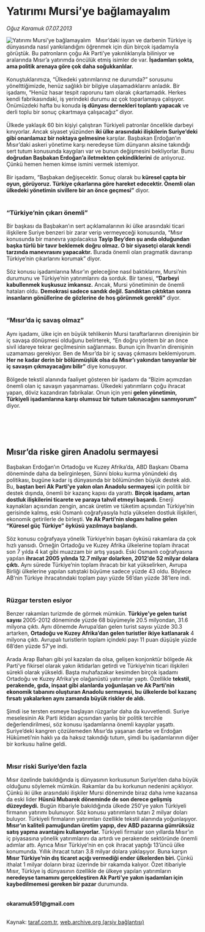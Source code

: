 # Yatırımı Mursi’ye bağlamayalım

*Oğuz Karamuk 07.07.2013*

<div class="yazi"><img align="left" alt="Yatırımı Mursi’ye bağlamayalım" border="0" src="http://www.taraf.com.tr/fotoraflar/makaleler/yatirimi-mursi-ye-baglamayalim_5528_orijinal.jpg" style="border-right-width:10px; border-color:#FFFFFF"/>Mısır’daki isyan ve darbenin Türkiye iş dünyasında nasıl yankılandığını öğrenmek 
için dün birçok işadamıyla görüştük. Bu patronların çoğu Ak Parti’ye 
yakınlıklarıyla biliniyor ve aralarında Mısır’a yatırımda öncülük etmiş isimler 
de var. <strong>İşadamları şokta, ama politik arenaya göre çok daha 
soğukkanlılar.<br/></strong><br/>Konuştuklarımıza, “Ülkedeki yatırımlarınız ne 
durumda?” sorusunu yönelttiğimizde, henüz sağlıklı bir bilgiye ulaşamadıklarını 
anladık. Bir işadamı, “Henüz hasar tespit raporunu tam olarak çıkartamadık. 
Herkes kendi fabrikasındaki, iş yerindeki durumu az çok toparlamaya çalışıyor. 
Önümüzdeki hafta bu konuda <strong>iş dünyası dernekleri toplantı 
yapacak</strong> ve derli toplu bir sonuç çıkartmaya çalışacağız” 
diyor.<br/><br/>Ülkede yaklaşık 60 bin kişiyi çalıştıran Türkiyeli patronlar 
öncelikle darbeyi kınıyorlar. Ancak siyaset yüzünden <strong>iki ülke arasındaki 
ilişkilerin Suriye’deki gibi onarılamaz bir noktaya gelmesine </strong>karşılar. 
Başbakan Erdoğan’ın Mısır’daki askeri yönetime karşı neredeyse tüm dünyanın 
aksine takındığı sert tutum konusunda kaygıları var ve bunun değişmesini 
bekliyorlar. Bunu <strong>doğrudan Başbakan Erdoğan’a iletmekten 
çekindiklerini</strong> de anlıyoruz. Çünkü hemen hemen kimse ismini vermek 
istemiyor.<br/><br/>Bir işadamı, “Başbakan değişecektir. Sonuç olarak bu 
<strong>küresel çapta bir oyun, görüyoruz. Türkiye çıkarlarına göre hareket 
edecektir. Önemli olan ülkedeki yönetimin sivillere bir an önce 
geçmesi”</strong> diyor.<br/><br/>
<h3>“Türkiye’nin çıkarı önemli”</h3>Bir başkası da Başbakan’ın sert 
açıklamalarının iki ülke arasındaki ticari ilişkilere Suriye benzeri bir zarar 
verip vermeyeceği konusunda, “Mısır konusunda bir manevra yapılacaksa 
<strong>Tayip Bey’den şu anda olduğundan başka türlü bir tavır beklemek doğru 
olmaz. O bir siyasetçi olarak kendi tarzında manevrasını yapacaktır.</strong> 
Burada önemli olan pragmatik davranıp Türkiye’nin çıkarlarını korumak” 
diyor.<br/><br/>Söz konusu işadamlarına Mısır’ın geleceğine nasıl baktıklarını, 
Mursi’nin durumunu ve Türkiye’nin yatırımlarını da sorduk. Bir tanesi, 
<strong>“Darbeyi kabullenmek kuşkusuz imkansız.</strong> Ancak, Mursi 
yönetiminin de önemli hataları oldu. <strong>Demokrasi sadece sandık değil. 
Sandıktan çıktıktan sonra insanların gönüllerine de gözlerine de hoş görünmek 
gerekli”</strong> diyor.<br/><br/>
<h3>“Mısır’da iç savaş olmaz”</h3>Aynı işadamı, ülke için en büyük tehlikenin 
Mursi taraftarlarının direnişinin bir iç savaşa dönüşmesi olduğunu belirterek, 
“En doğru yöntem bir an önce sivil idareye tekrar geçilmesinin sağlanması. Bunun 
için İhvan’ın direnişinin uzamaması gerekiyor. Ben de Mısır’da bir iç savaş 
çıkmasını beklemiyorum. <strong>Her ne kadar derin bir bölünmüşlük olsa da 
Mısır’ı yakından tanıyanlar bir iç savaşın çıkmayacağını bilir”</strong> diye 
konuşuyor.<br/><br/>Bölgede tekstil alanında faaliyet gösteren bir işadamı da 
“Bizim açımızdan önemli olan iç savaşın yaşanmaması. Ülkedeki yatırımların çoğu 
ihracat yapan, döviz kazandıran fabrikalar. Onun için yeni <strong>gelen 
yönetimin, Türkiyeli işadamlarına karşı olumsuz bir tutum takınacağını 
sanmıyorum”</strong> diyor.<br/><br/>
<h2><br/></h2>
<h2>Mısır’da riske giren Anadolu sermayesi</h2>Başbakan Erdoğan’ın Ortadoğu ve 
Kuzey Afrika’da, ABD Başkanı Obama döneminde daha da belirginleşen, Sünni bloku 
kurma yönündeki dış politikası, bugüne kadar iş dünyasında bir bölümünden büyük 
destek aldı. Bu, <strong>baştan beri Ak Parti’ye yakın olan Anadolu 
sermayesi</strong> için politik bir destek dışında, önemli bir kazanç kapısı da 
yarattı. <strong>Birçok işadamı, artan dostluk ilişkilerini ticarete ve paraya 
tahvil etmeyi başardı.</strong> Enerji kaynakları açısından zengin, ancak üretim 
ve tüketim açısından Türkiye’nin gerisinde kalmış, eski Osmanlı coğrafyasıyla 
hızla yükselen dostluk ilişkileri, ekonomik getirilerle de birleşti. <strong>Ve 
Ak Parti’nin sloganı haline gelen “Küresel güç Türkiye” öyküsü yazılmaya 
başlandı.<br/></strong><br/>Söz konusu coğrafyaya yönelik Türkiye’nin başarı 
öyküsü rakamlara da çok hızlı yansıdı. Örneğin Ortadoğu ve Kuzey Afrika 
ülkelerine toplam ihracat son 7 yılda 4 kat gibi muazzam bir artış yaşadı. Eski 
Osmanlı coğrafyasına yapılan <strong>ihracat 2005 yılında 12.7 milyar dolarken, 
2012’de 52 milyar dolara çıktı.</strong> Aynı sürede Türkiye’nin toplam ihracatı 
bir kat yükselirken, Avrupa Birliği ülkelerine yapılan satıştaki büyüme sadece 
yüzde 43 oldu. Böylece AB’nin Türkiye ihracatındaki toplam payı yüzde 56’dan 
yüzde 38’lere indi.<br/><br/>
<h3>Rüzgar tersten esiyor</h3>Benzer rakamları turizmde de görmek mümkün. 
<strong>Türkiye’ye gelen turist sayısı </strong>2005-2012 döneminde yüzde 68 
büyümeyle 20.5 milyondan, 31.6 milyona çıktı. Aynı dönemde Avrupa’dan gelen 
turist sayısı yüzde 30.3 artarken, <strong>Ortadoğu ve Kuzey Afrika’dan gelen 
turistler ikiye katlanarak</strong> 4 milyona çıktı. Avrupalı turistlerin toplam 
içindeki payı 11 puan düşüşle yüzde 68’den yüzde 57’ye indi.<br/><br/>Arada Arap 
Baharı gibi yol kazaları da olsa, gelişen konjonktür bölgede Ak Parti’ye 
fikirsel olarak yakın iktidarları getirdi ve Türkiye’nin ticari ilişkileri 
sürekli olarak yükseldi. Başta muhafazakar kesimden birçok işadamı Ortadoğu ve 
Kuzey Afrika’ye olağanüstü yatırımlar yaptı. Özellikle <strong>tekstil, 
perakende, gıda, inşaat gibi alanlarda yoğunlaşan ve Ak Parti’nin ekonomik 
tabanını oluşturan Anadolu sermayesi, bu ülkelerde bol kazanç fırsatı yakalarken 
aynı zamanda büyük riskler de aldı.<br/></strong><br/>Şimdi ise tersten esmeye 
başlayan rüzgarlar daha da kuvvetlendi. Suriye meselesinin Ak Parti iktidarı 
açısından yanlış bir politik tercihle değerlendirilmesi, söz konusu işadamlarına 
önemli kayıplar yaşattı. Suriye’deki kangren çözülemeden Mısır’da yaşanan darbe 
ve Erdoğan Hükümeti’nin haklı ya da haksız takındığı tutum, şimdi bu 
işadamlarının diğer bir korkusu haline geldi.<br/><br/>
<h3>Mısır riski Suriye’den fazla</h3>Mısır özelinde bakıldığında iş dünyasının 
korkusunun Suriye’den daha büyük olduğunu söylemek mümkün. Rakamlar da bu 
korkunun nedenini açıklıyor. Çünkü iki ülke arasındaki ilişkiler Mursi döneminde 
biraz daha ivme kazansa da eski lider <strong>Hüsnü Mubarek döneminde de son 
derece gelişmiş düzeydeydi.</strong> Bugün itibariyle bakıldığında ülkede 250’ye 
yakın Türkiyeli firmanın yatırımı bulunuyor. Söz konusu yatırımların tutarı 2 
milyar doları buluyor. Türkiyeli firmaların yatırımları özellikle tekstil 
alanında yoğunlaşıyor. <strong>Mısır’ın kaliteli pamuğundan üretim yapıp, dev 
ABD pazarına gümrüksüz satış yapma avantajını kullanıyorlar.</strong> Türkiyeli 
firmalar son yıllarda Mısır’ın iç piyasasına yönelik yatırımlarını da artırdı ve 
perakende sektöründe önemli adımlar attı. Ayrıca Mısır Türkiye’nin en çok 
ihracat yaptığı 13’üncü ülke konumunda. Yıllık ihracat tutarı 3.8 milyar dolara 
yaklaşıyor. Buna karşın <strong>Mısır Türkiye’nin dış ticaret açığı vermediği 
ender ülkelerden biri. </strong>Çünkü ithalat 1 milyar doların biraz üzerinde 
bir rakamda kalıyor. Özet itibariyle Mısır, Türkiye iş dünyasının özellikle de 
ülkeye yapılan yatırımların <strong>neredeyse tamamını gerçekleştiren Ak 
Parti’ye yakın işadamları için kaybedilmemesi gereken bir pazar</strong> 
durumunda.<br/><br/><br/><strong>okaramuk591@gmail.com<br/></strong><br/>
</div>

Kaynak: [taraf.com.tr](http://www.taraf.com.tr:80/oguz-karamuk/makale-yatirimi-mursi-ye-baglamayalim.htm), [web.archive.org (arşiv bağlantısı)](http://web.archive.org/web/20130710234318/http://www.taraf.com.tr:80/oguz-karamuk/makale-yatirimi-mursi-ye-baglamayalim.htm)
